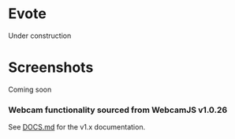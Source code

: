 # Evote
Under construction

# Screenshots
Coming soon


### Webcam functionality sourced from WebcamJS v1.0.26

See [DOCS.md](https://github.com/jhuckaby/webcamjs/blob/master/DOCS.md) for the v1.x documentation.
